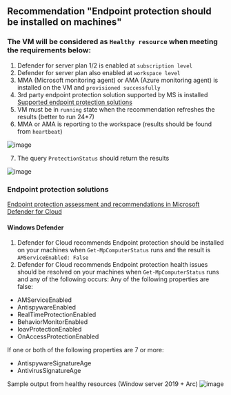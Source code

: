 ## Recommendation "Endpoint protection should be installed on machines"

### The VM will be considered as `Healthy resource` when meeting the requirements below:
1. Defender for server plan 1/2 is enabled at `subscription level`
2. Defender for server plan also enabled at `workspace level`
3. MMA (Microsoft monitoring agent) or AMA (Azure monitoring agent) is installed on the VM and `provisioned successfully`
4. 3rd party endpoint protection solution supported by MS is installed [Supported endpoint protection solutions](https://learn.microsoft.com/en-us/azure/defender-for-cloud/supported-machines-endpoint-solutions-clouds-servers?tabs=features-windows#supported-endpoint-protection-solutions)
5. VM must be in `running` state when the recommendation refreshes the results (better to run 24*7)
6. MMA or AMA is reporting to the workspace (results should be found from `heartbeat`)

![image](https://user-images.githubusercontent.com/96930989/211691888-58efdbf5-c84b-44c3-8cf6-2bdfb3596146.png)

7. The query `ProtectionStatus` should return the results

![image](https://user-images.githubusercontent.com/96930989/211691952-851a9ff2-5443-4777-bfd4-0bcb0d861db1.png)

### Endpoint protection solutions
[Endpoint protection assessment and recommendations in Microsoft Defender for Cloud](https://learn.microsoft.com/en-us/azure/defender-for-cloud/endpoint-protection-recommendations-technical#windows-defender)

#### Windows Defender
1. Defender for Cloud recommends Endpoint protection should be installed on your machines when `Get-MpComputerStatus` runs and the result is `AMServiceEnabled: False`
2. Defender for Cloud recommends Endpoint protection health issues should be resolved on your machines when `Get-MpComputerStatus` runs and any of the following occurs:
Any of the following properties are false:
* AMServiceEnabled
* AntispywareEnabled
* RealTimeProtectionEnabled
* BehaviorMonitorEnabled
* IoavProtectionEnabled
* OnAccessProtectionEnabled

If one or both of the following properties are 7 or more:
* AntispywareSignatureAge
* AntivirusSignatureAge

Sample output from healthy resources (Window server 2019 + Arc)
![image](https://user-images.githubusercontent.com/96930989/211692355-9bcfde75-3203-4b1c-a8e4-6809f13cea66.png)
